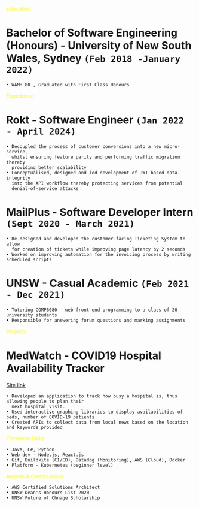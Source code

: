 <span style="color:yellow">Education</span>

# Bachelor of Software Engineering (Honours) - University of New South Wales, Sydney  `(Feb 2018 -January 2022)`
    • WAM: 80 , Graduated with First Class Honours

<span style="color:yellow">Experience</span>

# Rokt - Software Engineer `(Jan 2022 - April 2024)`
    • Decoupled the process of customer conversions into a new micro-service, 
      whilst ensuring feature parity and performing traffic migration thereby 
      providing better scalability
    • Conceptualised, designed and led development of JWT based data-integrity
      into the API workflow thereby protecting services from potential 
      denial-of-service attacks

# MailPlus - Software Developer Intern `(Sept 2020 - March 2021)`
    • Re-designed and developed the customer-facing Ticketing System to allow 
      for creation of tickets while improving page latency by 2 seconds
    • Worked on improving automation for the invoicing process by writing scheduled scripts

# UNSW - Casual Academic `(Feb 2021 - Dec 2021)`
    • Tutoring COMP6080 - web front-end programming to a class of 20 university students
    • Responsible for answering forum questions and marking assignments

<span style="color:yellow">Projects</span>

# MedWatch - COVID19 Hospital Availability Tracker
[Site link](https://seng3011-859af.firebaseapp.com/)
```
• Developed an application to track how busy a hospital is, thus allowing people to plan their
  next hospital visit.
• Used interactive graphing libraries to display availabilities of beds, number of COVID-19 patients 
• Created APIs to collect data from local news based on the location and keywords provided
```


<span style="color:yellow">Technical Skills</span>
```
• Java, C#, Python
• Web dev – Node.js, React.js
• Git, Buildkite (CI/CD), Datadog (Monitoring), AWS (Cloud), Docker
• Platform - Kubernetes (beginner level)
```

<span style="color:yellow">Awards & Certifications</span> 
```
• AWS Certified Solutions Architect
• UNSW Dean's Honours List 2020
• UNSW Future of Chnage Scholarship
```